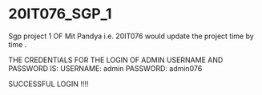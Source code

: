 # 20IT076_SGP_1
Sgp project 1 OF Mit Pandya i.e. 20IT076 
 would update the project time by time .


THE CREDENTIALS FOR THE LOGIN OF ADMIN USERNAME AND PASSWORD IS:
USERNAME: admin
PASSWORD: admin076

SUCCESSFUL LOGIN !!!!
